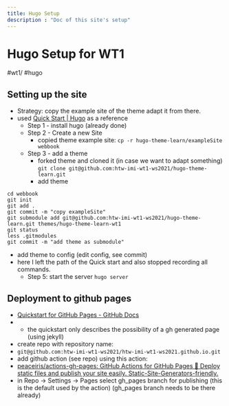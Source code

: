 ```yaml
---
title: Hugo Setup
description : "Doc of this site's setup"
---
```


# Hugo Setup for WT1
#wt1/
#hugo

## Setting up the site
- Strategy: copy the example site of the theme adapt it from there.
- used [Quick Start | Hugo](https://gohugo.io/getting-started/quick-start/) as a reference
	- Step 1 - install hugo (already done)
	- Step 2 - Create a new Site
		- copied theme example site:
 `cp -r hugo-theme-learn/exampleSite webbook`
	- Step 3 - add a theme
		- forked theme and cloned it (in case we want to adapt something) `git clone git@github.com:htw-imi-wt1-ws2021/hugo-theme-learn.git`
		- add theme
```
cd webbook
git init
git add .
git commit -m "copy exampleSite"
git submodule add git@github.com:htw-imi-wt1-ws2021/hugo-theme-learn.git themes/hugo-theme-learn-wt1
git status
less .gitmodules
git commit -m "add theme as submodule"
```
- add theme to config (edit config, see commit)
- here I left the path of the Quick start and also stopped recording all commands.
	- Step 5: start the server `hugo server`

## Deployment to github pages
- [Quickstart for GitHub Pages - GitHub Docs](https://docs.github.com/en/pages/quickstart)
- - the quickstart only describes the possibility of a gh generated page (using jekyll)
- create repo with repository name:
- `git@github.com:htw-imi-wt1-ws2021/htw-imi-wt1-ws2021.github.io.git`
- add github action  (see repo) using this action:
-  [peaceiris/actions-gh-pages: GitHub Actions for GitHub Pages 🚀 Deploy static files and publish your site easily. Static-Site-Generators-friendly.](https://github.com/peaceiris/actions-gh-pages)
- in Repo -> Settings -> Pages select gh_pages branch for publishing (this is the default used by the action) (gh_pages branch needs to be there already)
